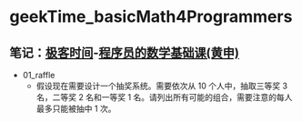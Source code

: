 # geekTime_basicMath4Programmers
笔记：[极客时间](https://time.geekbang.org/)-[程序员的数学基础课(黄申)](https://time.geekbang.org/column/article/0?cid=100021201)
----
- 01_raffle
    - 假设现在需要设计一个抽奖系统。需要依次从 10 个人中，抽取三等奖 3 名，二等奖 2 名和一等奖 1 名。请列出所有可能的组合，需要注意的每人最多只能被抽中 1 次。

